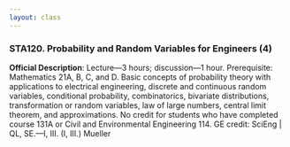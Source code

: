 ```yaml
---
layout: class
---
```


### STA120. Probability and Random Variables for Engineers (4) ###

**Official Description**: Lecture—3 hours; discussion—1 hour. Prerequisite: Mathematics 21A, B, C, and D. Basic concepts of probability theory with applications to electrical engineering, discrete and continuous random variables, conditional probability, combinatorics, bivariate distributions, transformation or random variables, law of large numbers, central limit theorem, and approximations. No credit for students who have completed course 131A or Civil and Environmental Engineering 114. GE credit: SciEng | QL, SE.—I, III. (I, III.) Mueller